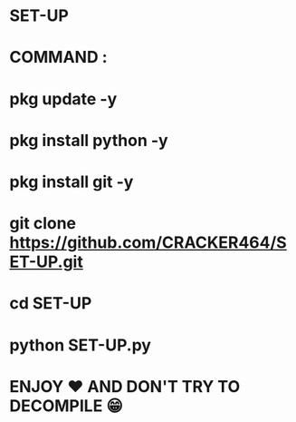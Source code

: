 # SET-UP
# COMMAND :
# pkg update -y
# pkg install python -y
# pkg install git -y
# git clone https://github.com/CRACKER464/SET-UP.git
# cd SET-UP
# python SET-UP.py
# ENJOY ❤️ AND DON'T TRY TO DECOMPILE 😁
